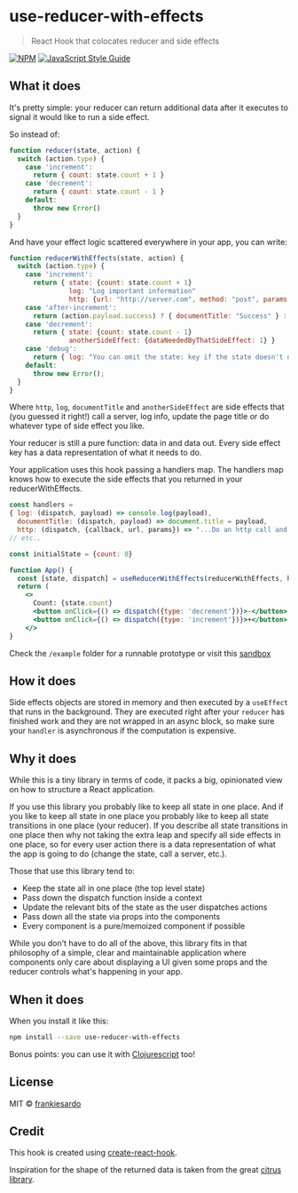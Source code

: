 # use-reducer-with-effects

> React Hook that colocates reducer and side effects

[![NPM](https://img.shields.io/npm/v/use-reducer-with-effects.svg)](https://www.npmjs.com/package/use-reducer-with-effects) [![JavaScript Style Guide](https://img.shields.io/badge/code_style-standard-brightgreen.svg)](https://standardjs.com)

## What it does

It's pretty simple: your reducer can return additional data after it executes to signal it would like to run a side effect.

So instead of:

```jsx
function reducer(state, action) {
  switch (action.type) {
    case 'increment':
      return { count: state.count + 1 }
    case 'decrement':
      return { count: state.count - 1 }
    default:
      throw new Error()
  }
}
```

And have your effect logic scattered everywhere in your app, you can write:

```jsx
function reducerWithEffects(state, action) {
  switch (action.type) {
    case 'increment':
      return { state: {count: state.count + 1}
               log: "Log important information"
               http: {url: "http://server.com", method: "post", params: {count: state.count + 1}, callback: 'after-increment'}}
    case 'after-increment':
      return (action.payload.success) ? { documentTitle: "Success" } : { documentTitle: "Error!" }
    case 'decrement':
      return { state: {count: state.count - 1}
               anotherSideEffect: {dataNeededByThatSideEffect: 1} }
    case 'debug':
      return { log: "You can omit the state: key if the state doesn't need to change" }      
    default:
      throw new Error();
  }
}
```

Where `http`, `log`, `documentTitle` and `anotherSideEffect` are side effects that (you guessed it right!) call a server, log info, update the page title or do whatever type of side effect you like.

Your reducer is still a pure function: data in and data out. Every side effect key has a data representation of what it needs to do.

Your application uses this hook passing a handlers map. The handlers map knows how to execute the side effects that you returned in your reducerWithEffects.

```jsx
const handlers = 
{ log: (dispatch, payload) => console.log(payload), 
  documentTitle: (dispatch, payload) => document.title = payload, 
  http: (dispatch, {callback, url, params}) => "...Do an http call and then dispatch({type: callback, payload: result})" }
// etc..  

const initialState = {count: 0}

function App() {
  const [state, dispatch] = useReducerWithEffects(reducerWithEffects, handlers, initialState)
  return (
    <>
      Count: {state.count}
      <button onClick={() => dispatch({type: 'decrement'})}>-</button>
      <button onClick={() => dispatch({type: 'increment'})}>+</button>
    </>
}
```

Check the `/example` folder for a runnable prototype or visit this [sandbox](https://codesandbox.io/s/use-reducer-with-effects-3fnlv)

## How it does

Side effects objects are stored in memory and then executed by a `useEffect` that runs in the background. They are executed right after your `reducer` has finished work and they are not wrapped in an async block, so make sure your `handler` is asynchronous if the computation is expensive.

## Why it does

While this is a tiny library in terms of code, it packs a big, opinionated view on how to structure a React application.

If you use this library you probably like to keep all state in one place. And if you like to keep all state in one place you probably like to keep all state transitions in one place (your reducer). If you describe all state transitions in one place then why not taking the extra leap and specify all side effects in one place, so for every user action there is a data representation of what the app is going to do (change the state, call a server, etc.).

Those that use this library tend to:
- Keep the state all in one place (the top level state)
- Pass down the dispatch function inside a context
- Update the relevant bits of the state as the user dispatches actions
- Pass down all the state via props into the components
- Every component is a pure/memoized component if possible

While you don't have to do all of the above, this library fits in that philosophy of a simple, clear and maintainable application where components only care about displaying a UI given some props and the reducer controls what's happening in your app.

## When it does

When you install it like this:

```bash
npm install --save use-reducer-with-effects
```

Bonus points: you can use it with [Clojurescript](https://github.com/frankiesardo/shadow-native/blob/master/src/main/example/app.cljs#L8) too!

## License

MIT © [frankiesardo](https://github.com/frankiesardo)

## Credit

This hook is created using [create-react-hook](https://github.com/hermanya/create-react-hook).

Inspiration for the shape of the returned data is taken from the great [citrus library](https://github.com/clj-commons/citrus#usage).
